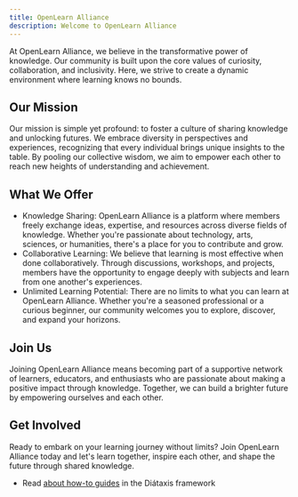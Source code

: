 ```yaml
---
title: OpenLearn Alliance
description: Welcome to OpenLearn Alliance
---
```


At OpenLearn Alliance, we believe in the transformative power of knowledge. Our community is built upon the core values of curiosity, collaboration, and inclusivity. Here, we strive to create a dynamic environment where learning knows no bounds.

## Our Mission
Our mission is simple yet profound: to foster a culture of sharing knowledge and unlocking futures. We embrace diversity in perspectives and experiences, recognizing that every individual brings unique insights to the table. By pooling our collective wisdom, we aim to empower each other to reach new heights of understanding and achievement.

## What We Offer

- Knowledge Sharing: OpenLearn Alliance is a platform where members freely exchange ideas, expertise, and resources across diverse fields of knowledge. Whether you're passionate about technology, arts, sciences, or humanities, there's a place for you to contribute and grow.
- Collaborative Learning: We believe that learning is most effective when done collaboratively. Through discussions, workshops, and projects, members have the opportunity to engage deeply with subjects and learn from one another's experiences.
- Unlimited Learning Potential: There are no limits to what you can learn at OpenLearn Alliance. Whether you're a seasoned professional or a curious beginner, our community welcomes you to explore, discover, and expand your horizons.

## Join Us
Joining OpenLearn Alliance means becoming part of a supportive network of learners, educators, and enthusiasts who are passionate about making a positive impact through knowledge. Together, we can build a brighter future by empowering ourselves and each other.

## Get Involved
Ready to embark on your learning journey without limits? Join OpenLearn Alliance today and let's learn together, inspire each other, and shape the future through shared knowledge.

- Read [about how-to guides](https://diataxis.fr/how-to-guides/) in the Diátaxis framework
